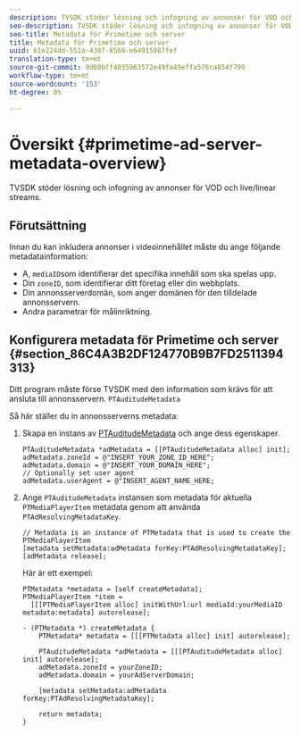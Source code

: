 ```yaml
---
description: TVSDK stöder lösning och infogning av annonser för VOD och live/linear streams.
seo-description: TVSDK stöder lösning och infogning av annonser för VOD och live/linear streams.
seo-title: Metadata för Primetime och server
title: Metadata för Primetime och server
uuid: 61e224dd-551a-438f-8560-e64915087fef
translation-type: tm+mt
source-git-commit: 9d60bff4035963572e49fa49effa576ca854f799
workflow-type: tm+mt
source-wordcount: '153'
ht-degree: 0%

---
```



# Översikt {#primetime-ad-server-metadata-overview}

TVSDK stöder lösning och infogning av annonser för VOD och live/linear streams.

## Förutsättning

Innan du kan inkludera annonser i videoinnehållet måste du ange följande metadatainformation:

* A, `mediaID`som identifierar det specifika innehåll som ska spelas upp.
* Din `zoneID`, som identifierar ditt företag eller din webbplats.
* Din annonsserverdomän, som anger domänen för den tilldelade annonsservern.
* Andra parametrar för målinriktning.

## Konfigurera metadata för Primetime och server {#section_86C4A3B2DF124770B9B7FD2511394313}

Ditt program måste förse TVSDK med den information som krävs för att ansluta till annonsservern. `PTAuditudeMetadata`

Så här ställer du in annonsserverns metadata:

1. Skapa en instans av [PTAuditudeMetadata](https://help.adobe.com/en_US/primetime/api/psdk/appledoc/Classes/PTAuditudeMetadata.html) och ange dess egenskaper.

   ```
   PTAuditudeMetadata *adMetadata = [[PTAuditudeMetadata alloc] init];  
   adMetadata.zoneId = @"INSERT_YOUR_ZONE_ID_HERE"; 
   adMetadata.domain = @"INSERT_YOUR_DOMAIN_HERE"; 
   // Optionally set user agent 
   adMetadata.userAgent = @"INSERT_AGENT_NAME_HERE; 
   ```

1. Ange `PTAuditudeMetadata` instansen som metadata för aktuella `PTMediaPlayerItem` metadata genom att använda `PTAdResolvingMetadataKey`.

   ```
   // Metadata is an instance of PTMetadata that is used to create the PTMediaPlayerItem 
   [metadata setMetadata:adMetadata forKey:PTAdResolvingMetadataKey];  
   [adMetadata release];
   ```

   Här är ett exempel:

   ```
   PTMetadata *metadata = [self createMetadata]; 
   PTMediaPlayerItem *item =  
     [[[PTMediaPlayerItem alloc] initWithUrl:url mediaId:yourMediaID metadata:metadata] autorelease]; 
   
   - (PTMetadata *) createMetadata { 
       PTMetadata* metadata = [[[PTMetadata alloc] init] autorelease]; 
   
       PTAuditudeMetadata *adMetadata = [[[PTAuditudeMetadata alloc] init] autorelease];  
       adMetadata.zoneId = yourZoneID; 
       adMetadata.domain = yourAdServerDomain; 
   
       [metadata setMetadata:adMetadata forKey:PTAdResolvingMetadataKey]; 
   
       return metadata; 
   }
   ```
